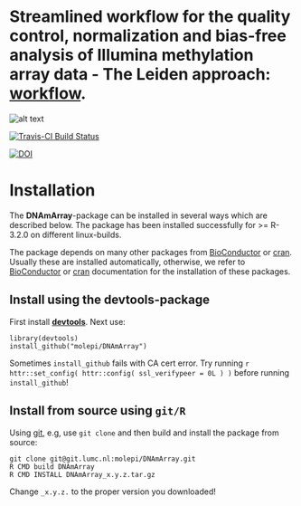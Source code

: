 # Streamlined workflow for the quality control, normalization and bias-free analysis of Illumina methylation array data - The Leiden approach: [workflow](https://molepi.github.io/DNAmArray_workflow/). #


![alt text](http://www.molepi.nl/images/logo.png)
	  
[![Travis-CI Build Status](https://travis-ci.org/molepi/DNAmArray.svg?branch=master)](https://travis-ci.org/molepi/DNAmArray)
	     
[![DOI](https://zenodo.org/badge/DOI/10.5281/zenodo.158908.svg)](https://doi.org/10.5281/zenodo.158908)


# Installation #

The **DNAmArray**-package can be installed in several
ways which are described below. The package has been installed
successfully for >= R-3.2.0 on different linux-builds.

The package depends on many other packages from
[BioConductor](https://www.bioconductor.org) or
[cran](https://cran.r-project.org/). Usually these are installed
automatically, otherwise, we refer to
[BioConductor](https://www.bioconductor.org/install/) or
[cran](https://cran.r-project.org/doc/manuals/r-release/R-admin.html#Installing-packages)
documentation for the installation of these packages.

## Install using the **devtools**-package ##

First install [**devtools**](https://github.com/hadley/devtools). Next
use:

```{r devtools, eval=FALSE}
library(devtools)
install_github("molepi/DNAmArray")
```

Sometimes `install_github` fails with CA cert error. Try running `r httr::set_config( httr::config( ssl_verifypeer = 0L ) )` before running `install_github`!

## Install from source using `git/R` ##

Using [git](https://git-scm.com/), e.g, use `git clone` and then build
and install the package from source:

```{r git, engine='bash', eval=FALSE}
git clone git@git.lumc.nl:molepi/DNAmArray.git
R CMD build DNAmArray
R CMD INSTALL DNAmArray_x.y.z.tar.gz
```
Change `_x.y.z.` to the proper version you downloaded!
    

